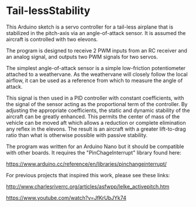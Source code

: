 # Tail-lessStability
This Arduino sketch is a servo controller for a tail-less airplane that is stabilized in the pitch-axis via an angle-of-attack sensor. It is assumed the aircraft is controlled with two elevons.

The program is designed to receive 2 PWM inputs from an RC receiver and an analog signal, and outputs two PWM signals for two servos.  

The simplest angle-of-attack sensor is a simple low-friction potentiometer attached to a weathervane. As the weathervane will closely follow the local airflow, it can be used as a reference from which to measure the angle of attack. 

This signal is then used in a PID controller with constant coefficients, with the signal of the sensor acting as the proportional term of the controller. By adjusting the appropriate coefficients, the static and dynamic stability of the aircraft can be greatly enhanced. This permits the center of mass of the vehicle can be moved aft which allows a reduction or complete elimination any reflex in the elevons. The result is an aircraft with a greater lift-to-drag ratio than what is otherwise possible with passive stability.  

The program was written for an Arduino Nano but it should be compatible with other boards. It requires the "PinChageInterrupt" library found here:

https://www.arduino.cc/reference/en/libraries/pinchangeinterrupt/

For previous projects that inspired this work, please see these links:

  http://www.charlesriverrc.org/articles/asfwpp/lelke_activepitch.htm
  
  https://www.youtube.com/watch?v=JfKrUbJYk74
  
  
